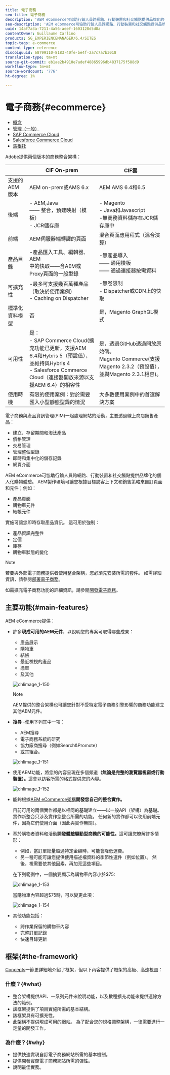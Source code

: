 ```yaml
---
title: 電子商務
seo-title: 電子商務
description: 'AEM eCommerce可協助行銷人員跨網路、行動裝置和社交觸點提供品牌化的個人化購物體驗。 '
seo-description: 'AEM eCommerce可協助行銷人員跨網路、行動裝置和社交觸點提供品牌化的個人化購物體驗。 '
uuid: 14af7a3a-7211-4a56-aeef-1603128d5d8a
contentOwner: Guillaume Carlino
products: SG_EXPERIENCEMANAGER/6.4/SITES
topic-tags: e-commerce
content-type: reference
discoiquuid: 68799110-8183-40fe-be4f-2a7c7a7b3018
translation-type: tm+mt
source-git-commit: eb1ae2b4910e7adef48865996db4837175f588d9
workflow-type: tm+mt
source-wordcount: '776'
ht-degree: 1%

---
```



# 電子商務{#ecommerce}

* [概念](/help/sites-administering/concepts.md)
* [管理（一般）](/help/sites-administering/generic.md)
* [SAP Commerce Cloud](/help/sites-administering/sap-commerce-cloud.md)
* [Salesforce Commerce Cloud](https://github.com/adobe/commerce-salesforce)
* [馬根托](https://www.adobe.io/apis/experiencecloud/commerce-integration-framework/integrations.html#!AdobeDocs/commerce-cif-documentation/master/integrations/02-AEM-Magento.md)

Adobe提供兩個版本的商務整合架構：

|  | CIF On-prem | CIF雲 |
|-------------------------|--------------------------------------------------------------------------------------------------------------------------------------------------------------------------------------------------------|------------------------------------------------------------------------------------------------------------------------|
| 支援的 AEM 版本 | AEM on-prem或AMS 6.x | AEM AMS 6.4和6.5 |
| 後端 | - AEM,Java <br> —— 整合，預建映射（模板）<br> - JCR儲存庫 | - Magento <br>- Java和Javascript <br>-無商務資料儲存在JCR儲存庫中 |
| 前端 | AEM伺服器端轉譯的頁面 | 混合頁面應用程式（混合演算） |
| 產品目錄 | -產品匯入工具、編輯器、AEM <br>中的快取——含AEM或Proxy頁面的一般型錄 | -無產品導入<br> —— 通用模板<br> —— 通過連接器按需資料 |
| 可擴充性 | -最多可支援幾百萬種產品（取決於使用案例）<br> - Caching on Dispatcher | -無卷限制<br> - Dispatcher或CDN上的快取 |
| 標準化資料模型 | 否 | 是，Magento GraphQL模式 |
| 可用性 | 是：<br> - SAP Commerce Cloud(擴充功能已更新，支援AEM 6.4和Hybris 5（預設值），並維持與Hybris 4 <br> - Salesforce Commerce Cloud（連接器開放來源以支援AEM 6.4）的相容性 | 是，透過GitHub透過開放原始碼。 <br> Magento Commerce(支援Magento 2.3.2（預設值），並與Magento 2.3.1相容)。 |
| 使用時機 | 有限的使用案例：對於需要匯入小型靜態型錄的情況 | 大多數使用案例中的首選解決方案 |

電子商務與產品資訊管理(PIM)一起處理網站的活動，主要透過線上商店銷售產品：

* 建立、存留期間和淘汰產品
* 價格管理
* 交易管理
* 管理整個型錄
* 即時和集中化的儲存記錄
* 網頁介面

AEM eCommerce可協助行銷人員跨網路、行動裝置和社交觸點提供品牌化的個人化購物體驗。 AEM製作環境可讓您根據目標訪客上下文和銷售策略來自訂頁面和元件；例如：

* 產品頁面
* 購物車元件
* 結帳元件

實施可讓您即時存取產品資訊。 這可用於強制：

* 產品資訊完整性
* 定價
* 庫存
* 購物車狀態的變化

>[!NOTE]
>
>若要與外部電子商務提供者使用整合架構，您必須先安裝所需的套件。 如需詳細資訊，請參閱[部署電子商務](/help/sites-deploying/ecommerce.md)。
>
>如需擴充電子商務功能的詳細資訊，請參閱[開發電子商務](/help/sites-developing/ecommerce.md)。

## 主要功能{#main-features}

AEM eCommerce提供：

* 許多&#x200B;**現成可用的AEM元件**，以說明您的專案可取得哪些成果：

   * 產品展示
   * 購物車
   * 結帳
   * 最近檢視的產品
   * 憑單
   * 及其他

   ![chlimage_1-150](assets/chlimage_1-150.png)

   >[!NOTE]
   >
   >AEM提供的整合架構也可讓您針對不受特定電子商務引擎影響的商務功能建立其他AEM元件。

* **搜尋** -使用下列其中一項：

   * AEM搜尋
   * 電子商務系統的研究
   * 協力廠商搜尋（例如Search&amp;Promote）
   * 或其組合。

   ![chlimage_1-151](assets/chlimage_1-151.png)

* 使用AEM功能，將您的內容呈現在多個頻道&#x200B;**（無論是完整的瀏覽器視窗或行動裝置）。**&#x200B;這會以訪客所需的格式提供您的內容。

   ![chlimage_1-152](assets/chlimage_1-152.png)

* 能夠根據[AEM eCommerce架構&#x200B;](#the-framework)**開發您自己的整合實作。**

   目前可用的兩個實作都是以相同的基礎建立——以一般API（架構）為基礎。 實作新整合只涉及實作您整合所需的功能。 任何新的實作都可以使用前端元件，因為它們使用介面（因此與實作無關）。

* 基於購物者資料和活動&#x200B;**開發體驗驅動型商務的可能性。**&#x200B;這可讓您瞭解許多情形：

   * 例如，當訂單總量超過特定金額時，可能會降低運費。
   * 另一種可能可讓您提供使用描述檔資料的季節性選件（例如位置）。 然後，視需要依其他因素，再加亮這些項目。

   在下列範例中，一個摘要顯示為購物車內容小於$75:

   ![chlimage_1-153](assets/chlimage_1-153.png)

   當購物車內容超過$75時，可以變更此項：

   ![chlimage_1-154](assets/chlimage_1-154.png)

* 其他功能包括：

   * 跨作業保留的購物車內容
   * 完整訂單記錄
   * 快速目錄更新

## 框架{#the-framework}

[Concepts](/help/sites-administering/concepts.md)一節更詳細地介紹了框架，但以下內容提供了框架的高級、高速視圖：

### 什麼？{#what}

* 整合架構提供API、一系列元件來說明功能，以及數種擴充功能來提供連線方法的範例。
* 該框架提供了項目實施所需的基本結構。
* 該框架具有可擴充性。
* 此架構不提供現成可用的網站。 為了配合您的規格調整架構，一律需要進行一定量的開發工作。

### 為什麼？{#why}

* 提供快速實現自訂電子商務網站所需的基本機制。
* 提供開發實際電子商務網站所需的彈性。
* 說明最佳實務。

